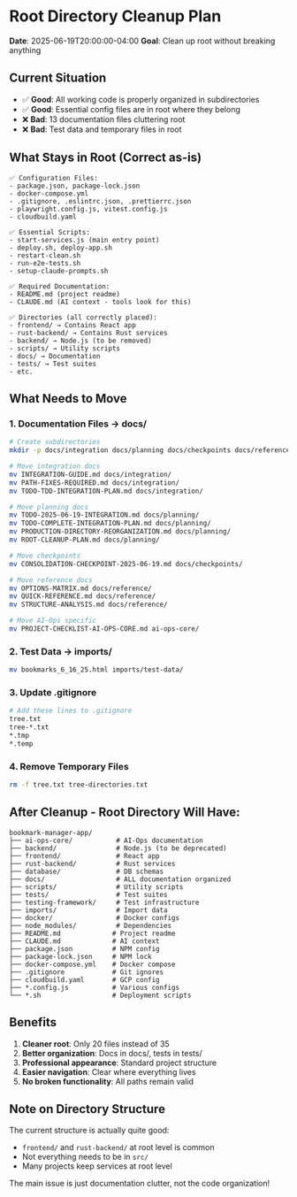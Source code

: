 # Root Directory Cleanup Plan
**Date**: 2025-06-19T20:00:00-04:00
**Goal**: Clean up root without breaking anything

## Current Situation
- ✅ **Good**: All working code is properly organized in subdirectories
- ✅ **Good**: Essential config files are in root where they belong
- ❌ **Bad**: 13 documentation files cluttering root
- ❌ **Bad**: Test data and temporary files in root

## What Stays in Root (Correct as-is)
```
✅ Configuration Files:
- package.json, package-lock.json
- docker-compose.yml
- .gitignore, .eslintrc.json, .prettierrc.json
- playwright.config.js, vitest.config.js
- cloudbuild.yaml

✅ Essential Scripts:
- start-services.js (main entry point)
- deploy.sh, deploy-app.sh
- restart-clean.sh
- run-e2e-tests.sh
- setup-claude-prompts.sh

✅ Required Documentation:
- README.md (project readme)
- CLAUDE.md (AI context - tools look for this)

✅ Directories (all correctly placed):
- frontend/ → Contains React app
- rust-backend/ → Contains Rust services
- backend/ → Node.js (to be removed)
- scripts/ → Utility scripts
- docs/ → Documentation
- tests/ → Test suites
- etc.
```

## What Needs to Move

### 1. Documentation Files → docs/
```bash
# Create subdirectories
mkdir -p docs/integration docs/planning docs/checkpoints docs/reference

# Move integration docs
mv INTEGRATION-GUIDE.md docs/integration/
mv PATH-FIXES-REQUIRED.md docs/integration/
mv TODO-TDD-INTEGRATION-PLAN.md docs/integration/

# Move planning docs
mv TODO-2025-06-19-INTEGRATION.md docs/planning/
mv TODO-COMPLETE-INTEGRATION-PLAN.md docs/planning/
mv PRODUCTION-DIRECTORY-REORGANIZATION.md docs/planning/
mv ROOT-CLEANUP-PLAN.md docs/planning/

# Move checkpoints
mv CONSOLIDATION-CHECKPOINT-2025-06-19.md docs/checkpoints/

# Move reference docs
mv OPTIONS-MATRIX.md docs/reference/
mv QUICK-REFERENCE.md docs/reference/
mv STRUCTURE-ANALYSIS.md docs/reference/

# Move AI-Ops specific
mv PROJECT-CHECKLIST-AI-OPS-CORE.md ai-ops-core/
```

### 2. Test Data → imports/
```bash
mv bookmarks_6_16_25.html imports/test-data/
```

### 3. Update .gitignore
```bash
# Add these lines to .gitignore
tree.txt
tree-*.txt
*.tmp
*.temp
```

### 4. Remove Temporary Files
```bash
rm -f tree.txt tree-directories.txt
```

## After Cleanup - Root Directory Will Have:

```
bookmark-manager-app/
├── ai-ops-core/           # AI-Ops documentation
├── backend/               # Node.js (to be deprecated)
├── frontend/              # React app
├── rust-backend/          # Rust services
├── database/              # DB schemas
├── docs/                  # ALL documentation organized
├── scripts/               # Utility scripts
├── tests/                 # Test suites
├── testing-framework/     # Test infrastructure
├── imports/               # Import data
├── docker/                # Docker configs
├── node_modules/          # Dependencies
├── README.md             # Project readme
├── CLAUDE.md             # AI context
├── package.json          # NPM config
├── package-lock.json     # NPM lock
├── docker-compose.yml    # Docker compose
├── .gitignore            # Git ignores
├── cloudbuild.yaml       # GCP config
├── *.config.js           # Various configs
└── *.sh                  # Deployment scripts
```

## Benefits
1. **Cleaner root**: Only 20 files instead of 35
2. **Better organization**: Docs in docs/, tests in tests/
3. **Professional appearance**: Standard project structure
4. **Easier navigation**: Clear where everything lives
5. **No broken functionality**: All paths remain valid

## Note on Directory Structure
The current structure is actually quite good:
- `frontend/` and `rust-backend/` at root level is common
- Not everything needs to be in `src/`
- Many projects keep services at root level

The main issue is just documentation clutter, not the code organization!